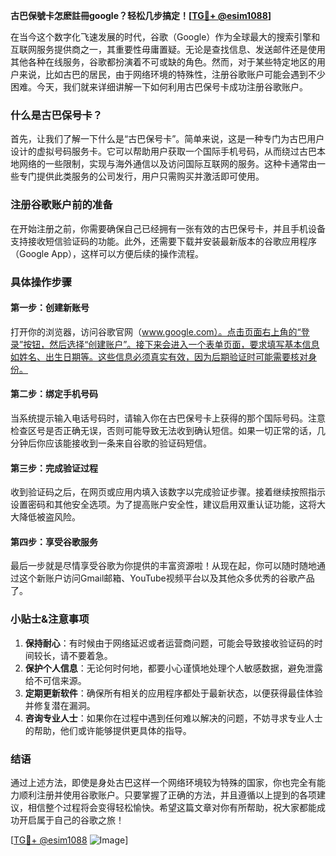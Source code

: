 **古巴保號卡怎麽註冊google？轻松几步搞定！[[TG💪+ @esim1088](https://t.me/s/esim1088)]**

在当今这个数字化飞速发展的时代，谷歌（Google）作为全球最大的搜索引擎和互联网服务提供商之一，其重要性毋庸置疑。无论是查找信息、发送邮件还是使用其他各种在线服务，谷歌都扮演着不可或缺的角色。然而，对于某些特定地区的用户来说，比如古巴的居民，由于网络环境的特殊性，注册谷歌账户可能会遇到不少困难。今天，我们就来详细讲解一下如何利用古巴保号卡成功注册谷歌账户。

### 什么是古巴保号卡？

首先，让我们了解一下什么是“古巴保号卡”。简单来说，这是一种专门为古巴用户设计的虚拟号码服务卡。它可以帮助用户获取一个国际手机号码，从而绕过古巴本地网络的一些限制，实现与海外通信以及访问国际互联网的服务。这种卡通常由一些专门提供此类服务的公司发行，用户只需购买并激活即可使用。

### 注册谷歌账户前的准备

在开始注册之前，你需要确保自己已经拥有一张有效的古巴保号卡，并且手机设备支持接收短信验证码的功能。此外，还需要下载并安装最新版本的谷歌应用程序（Google App），这样可以方便后续的操作流程。

### 具体操作步骤

#### 第一步：创建新账号
打开你的浏览器，访问谷歌官网（www.google.com）。点击页面右上角的“登录”按钮，然后选择“创建账户”。接下来会进入一个表单页面，要求填写基本信息如姓名、出生日期等。这些信息必须真实有效，因为后期验证时可能需要核对身份。

#### 第二步：绑定手机号码
当系统提示输入电话号码时，请输入你在古巴保号卡上获得的那个国际号码。注意检查区号是否正确无误，否则可能导致无法收到确认短信。如果一切正常的话，几分钟后你应该能接收到一条来自谷歌的验证码短信。

#### 第三步：完成验证过程
收到验证码之后，在网页或应用内填入该数字以完成验证步骤。接着继续按照指示设置密码和其他安全选项。为了提高账户安全性，建议启用双重认证功能，这将大大降低被盗风险。

#### 第四步：享受谷歌服务
最后一步就是尽情享受谷歌为你提供的丰富资源啦！从现在起，你可以随时随地通过这个新账户访问Gmail邮箱、YouTube视频平台以及其他众多优秀的谷歌产品了。

### 小贴士&注意事项

1. **保持耐心**：有时候由于网络延迟或者运营商问题，可能会导致接收验证码的时间较长，请不要着急。
2. **保护个人信息**：无论何时何地，都要小心谨慎地处理个人敏感数据，避免泄露给不可信来源。
3. **定期更新软件**：确保所有相关的应用程序都处于最新状态，以便获得最佳体验并修复潜在漏洞。
4. **咨询专业人士**：如果你在过程中遇到任何难以解决的问题，不妨寻求专业人士的帮助，他们或许能够提供更具体的指导。

### 结语

通过上述方法，即使是身处古巴这样一个网络环境较为特殊的国家，你也完全有能力顺利注册并使用谷歌账户。只要掌握了正确的方法，并且遵循以上提到的各项建议，相信整个过程将会变得轻松愉快。希望这篇文章对你有所帮助，祝大家都能成功开启属于自己的谷歌之旅！

[[TG💪+ @esim1088](https://t.me/s/esim1088) ![Image](https://i.postimg.cc/4NQfJmqS/Snipaste-2025-05-13-00-14-12.png)]